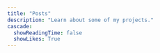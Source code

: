 ```yaml
---
title: "Posts"
description: "Learn about some of my projects."
cascade:
  showReadingTime: false
  showLikes: True
---
```

